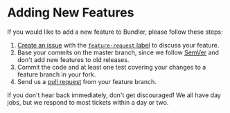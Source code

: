 # Adding New Features

If you would like to add a new feature to Bundler, please follow these steps:

  1. [Create an issue](https://github.com/bundler/bundler/issues/new) with the [`feature-request` label](https://github.com/bundler/bundler/labels/type:%20feature-request) to discuss your feature.
  2. Base your commits on the master branch, since we follow [SemVer](http://semver.org) and don't add new features to old releases.
  3. Commit the code and at least one test covering your changes to a feature branch in your fork.
  4. Send us a [pull request](PULL_REQUESTS.md) from your feature branch.

If you don't hear back immediately, don't get discouraged! We all have day jobs, but we respond to most tickets within a day or two.
